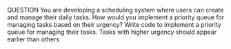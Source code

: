 QUESTION
You are developing a scheduling system where users can create and manage their daily tasks. How would you implement a priority queue for managing tasks based on their urgency?
Write code to implement a priority queue for managing their tasks. Tasks with higher urgency should appear earlier than others
